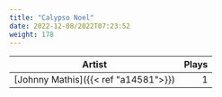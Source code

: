 ```yaml
---
title: "Calypso Noel"
date: 2022-12-08/2022T07:23:52
weight: 178
---
```




 Artist | Plays 
----- | -----:
[Johnny Mathis]({{< ref "a14581">}}) | 1
